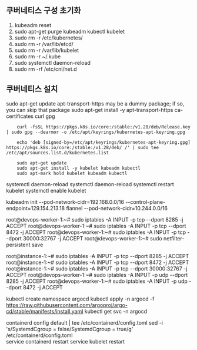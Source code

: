 ## 쿠버네티스 구성 초기화
1. kubeadm reset
2. sudo apt-get purge kubeadm kubectl kubelet
3. sudo rm -r /etc/kubernetes/
4. sudo rm -r /var/lib/etcd/
5. sudo rm -r /var/lib/kubelet
6. sudo rm -r ~/.kube
7. sudo systemctl daemon-reload
8. sudo rm -rf /etc/cni/net.d

## 쿠버네티스 설치
sudo apt-get update
apt-transport-https may be a dummy package; if so, you can skip that package
sudo apt-get install -y apt-transport-https ca-certificates curl gpg
```shell
    curl -fsSL https://pkgs.k8s.io/core:/stable:/v1.28/deb/Release.key | sudo gpg --dearmor -o /etc/apt/keyrings/kubernetes-apt-keyring.gpg
   ```

```shell
    echo 'deb [signed-by=/etc/apt/keyrings/kubernetes-apt-keyring.gpg] https://pkgs.k8s.io/core:/stable:/v1.28/deb/ /' | sudo tee /etc/apt/sources.list.d/kubernetes.list
   ```
```shell
    sudo apt-get update
    sudo apt-get install -y kubelet kubeadm kubectl
    sudo apt-mark hold kubelet kubeadm kubectl
   ```

systemctl daemon-reload
systemctl daemon-reload
systemctl restart kubelet
systemctl enable kubelet

kubeadm init --pod-network-cidr=192.168.0.0/16 --control-plane-endpoint=129.154.213.18
flannel --pod-network-cidr=10.244.0.0/16


root@devops-worker-1:~# sudo iptables -A INPUT -p tcp --dport 8285 -j ACCEPT
root@devops-worker-1:~# sudo iptables -A INPUT -p tcp --dport 8472 -j ACCEPT
root@devops-worker-1:~# sudo iptables -A INPUT -p tcp --dport 30000:32767 -j ACCEPT
root@devops-worker-1:~# sudo netfilter-persistent save

root@instance-1:~# sudo iptables -A INPUT -p tcp --dport 8285 -j ACCEPT
root@instance-1:~# sudo iptables -A INPUT -p tcp --dport 8472 -j ACCEPT
root@instance-1:~# sudo iptables -A INPUT -p tcp --dport 30000:32767 -j ACCEPT
root@devops-worker-1:~# sudo iptables -A INPUT -p udp --dport 8285 -j ACCEPT
root@devops-worker-1:~# sudo iptables -A INPUT -p udp --dport 8472 -j ACCEPT

kubectl create namespace argocd kubectl apply -n argocd -f https://raw.githubusercontent.com/argoproj/argo-cd/stable/manifests/install.yaml
kubectl get svc -n argocd

containerd config default | tee /etc/containerd/config.toml
sed -i 's/SystemdCgroup = false/SystemdCgroup = true/g' /etc/containerd/config.toml  
service containerd restart
service kubelet restart
